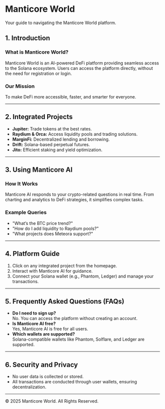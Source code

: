 # Manticore World

Your guide to navigating the Manticore World platform.

## 1. Introduction

### What is Manticore World?

Manticore World is an AI-powered DeFi platform providing seamless access to the Solana ecosystem. Users can access the platform directly, without the need for registration or login.

### Our Mission

To make DeFi more accessible, faster, and smarter for everyone.

---

## 2. Integrated Projects

- **Jupiter:** Trade tokens at the best rates.
- **Raydium & Orca:** Access liquidity pools and trading solutions.
- **MarginFi:** Decentralized lending and borrowing.
- **Drift:** Solana-based perpetual futures.
- **Jito:** Efficient staking and yield optimization.

---

## 3. Using Manticore AI

### How It Works

Manticore AI responds to your crypto-related questions in real time. From charting and analytics to DeFi strategies, it simplifies complex tasks.

### Example Queries

- "What’s the BTC price trend?"
- "How do I add liquidity to Raydium pools?"
- "What projects does Meteora support?"

---

## 4. Platform Guide

1. Click on any integrated project from the homepage.
2. Interact with Manticore AI for guidance.
3. Connect your Solana wallet (e.g., Phantom, Ledger) and manage your transactions.

---

## 5. Frequently Asked Questions (FAQs)

- **Do I need to sign up?**  
  No. You can access the platform without creating an account.
- **Is Manticore AI free?**  
  Yes, Manticore AI is free for all users.
- **Which wallets are supported?**  
  Solana-compatible wallets like Phantom, Solflare, and Ledger are supported.

---

## 6. Security and Privacy

- No user data is collected or stored.
- All transactions are conducted through user wallets, ensuring decentralization.

---

&copy; 2025 Manticore World. All Rights Reserved.
